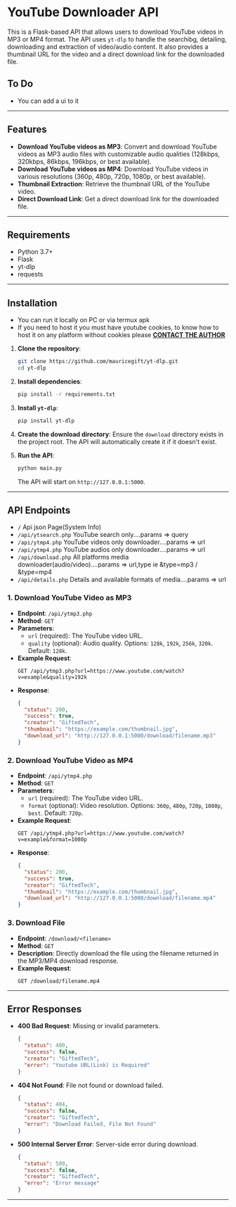 # YouTube Downloader API

This is a Flask-based API that allows users to download YouTube videos in MP3 or MP4 format. The API uses `yt-dlp` to handle the searchibg, detailing,  downloading and extraction of video/audio content. It also provides a thumbnail URL for the video and a direct download link for the downloaded file.

## To Do
- You can add a ui to it

---

## Features

- **Download YouTube videos as MP3**: Convert and download YouTube videos as MP3 audio files with customizable audio qualities (128kbps, 320kbps, 86kbps, 196kbps, or best available).
- **Download YouTube videos as MP4**: Download YouTube videos in various resolutions (360p, 480p, 720p, 1080p, or best available).
- **Thumbnail Extraction**: Retrieve the thumbnail URL of the YouTube video.
- **Direct Download Link**: Get a direct download link for the downloaded file.

---

## Requirements

- Python 3.7+
- Flask
- yt-dlp
- requests

---

## Installation
- You can run it locally on PC or via termux apk
- If you need to host it you must have youtube cookies, to know how to host it on any platform without cookies please **[CONTACT THE AUTHOR](https://t.me/mouricedevs)**

1. **Clone the repository**:
   ```bash
   git clone https://github.com/mauricegift/yt-dlp.git
   cd yt-dlp
   ```

2. **Install dependencies**:
   ```bash
   pip install -r requirements.txt
   ```

3. **Install `yt-dlp`**:
   ```bash
   pip install yt-dlp
   ```

4. **Create the download directory**:
   Ensure the `download` directory exists in the project root. The API will automatically create it if it doesn't exist.

5. **Run the API**:
   ```bash
   python main.py
   ```

   The API will start on `http://127.0.0.1:5000`.

---

## API Endpoints
- `/` Api json Page(System Info)
- `/api/ytsearch.php` YouTube search only....params => query
- `/api/ytmp4.php` YouTube videos only downloader....params => url
- `/api/ytmp4.php` YouTube audios only downloader....params => url
- `/api/download.php` All platforms media downloader(audio/video)....params => url,type ie &type=mp3 / &type=mp4
- `/api/details.php` Details and available formats of media....params => url

### 1. Download YouTube Video as MP3
- **Endpoint**: `/api/ytmp3.php`
- **Method**: `GET`
- **Parameters**:
  - `url` (required): The YouTube video URL.
  - `quality` (optional): Audio quality. Options: `128k`, `192k`, `256k`, `320k`. Default: `128k`.
- **Example Request**:
  ```
  GET /api/ytmp3.php?url=https://www.youtube.com/watch?v=example&quality=192k
  ```
- **Response**:
  ```json
  {
    "status": 200,
    "success": true,
    "creator": "GiftedTech",
    "thumbnail": "https://example.com/thumbnail.jpg",
    "download_url": "http://127.0.0.1:5000/download/filename.mp3"
  }
  ```

### 2. Download YouTube Video as MP4
- **Endpoint**: `/api/ytmp4.php`
- **Method**: `GET`
- **Parameters**:
  - `url` (required): The YouTube video URL.
  - `format` (optional): Video resolution. Options: `360p`, `480p`, `720p`, `1080p`, `best`. Default: `720p`.
- **Example Request**:
  ```
  GET /api/ytmp4.php?url=https://www.youtube.com/watch?v=example&format=1080p
  ```
- **Response**:
  ```json
  {
    "status": 200,
    "success": true,
    "creator": "GiftedTech",
    "thumbnail": "https://example.com/thumbnail.jpg",
    "download_url": "http://127.0.0.1:5000/download/filename.mp4"
  }
  ```

### 3. Download File
- **Endpoint**: `/download/<filename>`
- **Method**: `GET`
- **Description**: Directly download the file using the filename returned in the MP3/MP4 download response.
- **Example Request**:
  ```
  GET /download/filename.mp4
  ```

---

## Error Responses

- **400 Bad Request**: Missing or invalid parameters.
  ```json
  {
    "status": 400,
    "success": false,
    "creator": "GiftedTech",
    "error": "Youtube URL(Link) is Required"
  }
  ```

- **404 Not Found**: File not found or download failed.
  ```json
  {
    "status": 404,
    "success": false,
    "creator": "GiftedTech",
    "error": "Download Failed, File Not Found"
  }
  ```

- **500 Internal Server Error**: Server-side error during download.
  ```json
  {
    "status": 500,
    "success": false,
    "creator": "GiftedTech",
    "error": "Error message"
  }
  ```

---
